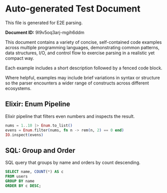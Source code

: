 # Auto-generated Test Document

This file is generated for E2E parsing.

**Document ID:** 9l9v5oq3arj-mgih6ddm

This document contains a variety of concise, self-contained code examples across multiple programming languages, demonstrating common patterns, data structures, I/O, and control flow to exercise parsing in a realistic yet compact way.

Each example includes a short description followed by a fenced code block.

Where helpful, examples may include brief variations in syntax or structure so the parser encounters a wider range of constructs across different ecosystems.

## Elixir: Enum Pipeline

Elixir pipeline that filters even numbers and inspects the result.

```elixir
nums = 1..10 |> Enum.to_list()
evens = Enum.filter(nums, fn n -> rem(n, 2) == 0 end)
IO.inspect(evens)
```


## SQL: Group and Order

SQL query that groups by name and orders by count descending.

```sql
SELECT name, COUNT(*) AS c
FROM users
GROUP BY name
ORDER BY c DESC;
```


